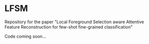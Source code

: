 # LFSM
Repository for the paper "Local Foreground Selection aware Attentive Feature Reconstruction for few-shot fine-grained classification"




Code coming soon...
